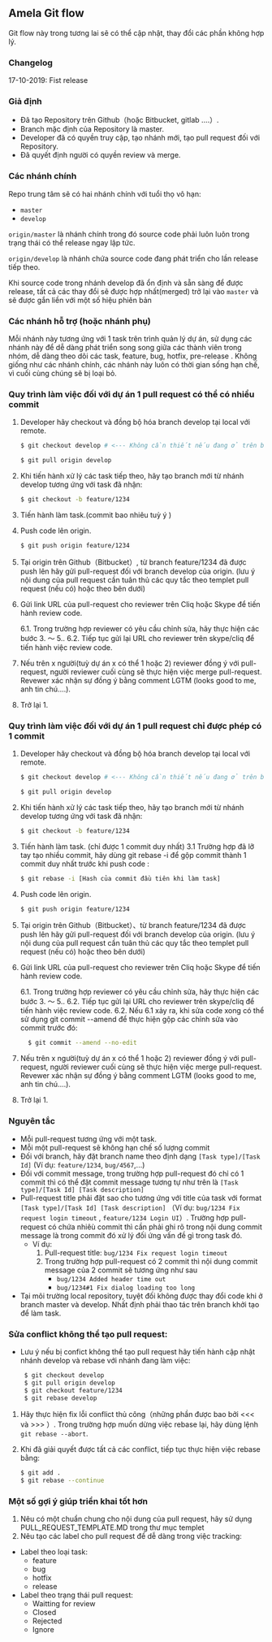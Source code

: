 ## Amela Git flow
Git flow này trong tương lai sẽ có thể cập nhật, thay đổi các phần không hợp lý.
### Changelog
17-10-2019: Fist release
### Giả định
* Đã tạo Repository trên Github（hoặc Bitbucket, gitlab ....）.
* Branch mặc định của Repository là master.
* Developer đã có quyền truy cập, tạo nhánh mới, tạo pull request đối với Repository.
* Đã quyết định người có quyền review và merge.
### Các nhánh chính
Repo trung tâm sẽ có hai nhánh chính với tuổi thọ vô hạn:
* `master`
* `develop`
 
`origin/master` là nhánh chính trong đó source code phải luôn luôn trong trạng thái có thể release ngay lập tức.

`origin/develop` là nhánh chứa source code đang phát triển cho lần release tiếp theo.

Khi source code trong nhánh develop đã ổn định và sẵn sàng để được release, tất cả các thay đổi sẽ được hợp nhất(merged) trở lại vào `master` và sẽ được gắn liền với một số hiệu phiên bản
### Các nhánh hỗ trợ (hoặc nhánh phụ)
Mỗi nhánh này tương ứng với 1 task trên trình quản lý dự án, sử dụng các nhánh này để dễ dàng phát triển song song giữa các thành viên trong nhóm, dễ dàng theo dõi các task, feature, bug, hotfix, pre-release  . Không giống như các nhánh chính, các nhánh này luôn có thời gian sống hạn chế, vì cuối cùng chúng sẽ bị loại bỏ.
### Quy trình làm việc đối với dự án 1 pull request có thể có nhiều commit

1. Developer hãy checkout và đồng bộ hóa branch develop tại local với remote.
    ```sh
    $ git checkout develop # <--- Không cần thiết nếu đang ở trên branch develop
    ```
    ```sh
    $ git pull origin develop
    ```
    
2. Khi tiến hành xử lý các task tiếp theo, hãy tạo branch mới từ nhánh develop tương ứng với task đã nhận:
    ```sh
    $ git checkout -b feature/1234
    ```
3. Tiến hành làm task.(commit bao nhiêu tuỳ ý )
   
4. Push code lên origin.
    ```sh
    $ git push origin feature/1234
    ```
5. Tại origin trên Github（Bitbucket）, từ branch feature/1234 đã được push lên hãy gửi pull-request đối với branch develop của origin. (lưu ý nội dung của pull request cần tuân thủ các quy tắc theo templet pull request (nếu có) hoặc theo bên dưới)
6. Gửi link URL của  pull-request cho reviewer trên Cliq hoặc Skype để tiến hành review code.

    6.1. Trong trường hợp reviewer có yêu cầu chỉnh sửa, hãy thực hiện các bước 3. 〜 5.. 6.2. Tiếp tục gửi lại URL cho reviewer trên skype/cliq để tiến hành việc review code.
   
7. Nếu trên x người(tuỳ dự án x có thể 1 hoặc 2) reviewer đồng ý với pull-request, người reviewer cuối cùng sẽ thực hiện việc merge pull-request. Revewer xác nhận sự đồng ý bằng comment LGTM (looks good to me, anh tin chú....).
8. Trở lại 1.
### Quy trình làm việc đối với dự án 1 pull request chỉ được phép có 1 commit
1. Developer hãy checkout và đồng bộ hóa branch develop tại local với remote.
    ```sh
    $ git checkout develop # <--- Không cần thiết nếu đang ở trên branch develop
    ```
    ```sh
    $ git pull origin develop
    ```
2. Khi tiến hành xử lý các task tiếp theo, hãy tạo branch mới từ nhánh develop tương ứng với task đã nhận:
    ```sh
    $ git checkout -b feature/1234
    ```
3. Tiến hành làm task. (chỉ được 1 commit duy nhất)
  3.1 Trường hợp đã lỡ tay tạo nhiều commit, hãy dùng git rebase -i để gộp commit thành 1 commit duy nhất trước khi push code :
    ```sh
    $ git rebase -i [Hash của commit đầu tiên khi làm task]
    ```
4. Push code lên origin.
    ```sh
    $ git push origin feature/1234
    ```
5. Tại origin trên Github（Bitbucket）、từ branch feature/1234 đã được push lên hãy gửi pull-request đối với branch develop của origin. (lưu ý nội dung của pull request cần tuân thủ các quy tắc theo templet pull request (nếu có) hoặc theo bên dưới)
     
6. Gửi link URL của  pull-request cho reviewer trên Cliq hoặc Skype để tiến hành review code.

    6.1. Trong trường hợp reviewer có yêu cầu chỉnh sửa, hãy thực hiện các bước 3. 〜 5.. 6.2. Tiếp tục gửi lại URL cho reviewer trên skype/cliq để tiến hành việc review code.
    6.2. Nếu 6.1 xảy ra, khi sửa code xong có thể sử dụng git commit --amend để thực hiện gộp các chỉnh sửa vào commit trước đó:
      ```sh
        $ git commit --amend --no-edit
      ```
7. Nếu trên x người(tuỳ dự án x có thể 1 hoặc 2) reviewer đồng ý với pull-request, người reviewer cuối cùng sẽ thực hiện việc merge pull-request. Revewer xác nhận sự đồng ý bằng comment LGTM (looks good to me, anh tin chú....).
8. Trở lại 1.
### Nguyên tắc
* Mỗi pull-request tương ứng với một task.
* Mỗi một pull-request sẽ không hạn chế số lượng commit
* Đối với branch, hãy đặt branch name theo định dạng `[Task type]/[Task Id]` (Ví dụ: `feature/1234`, `bug/4567`,...)
* Đối với commit message, trong trường hợp pull-request đó chỉ có 1 commit thì có thể đặt commit message tương tự như trên là `[Task type]/[Task Id] [Task description]`
* Pull-request title phải đặt sao cho tương ứng với title của task với format `[Task type]/[Task Id] [Task description]` （Ví dụ: `bug/1234 Fix request login timeout` , `feature/1234 Login UI`）.
  Trường hợp pull-request có chứa nhiêù commit thì cần phải ghi rõ trong nội dung commit message là trong commit đó xử lý đối ứng vấn đề gì trong task đó.
    * Ví dụ:
        1. Pull-request title: `bug/1234 Fix request login timeout`
        2. Trong trường hợp pull-request có 2 commit thì nội dung commit message của 2 commit sẽ tương ứng như sau
            * `bug/1234 Added header time out`
            * `bug/1234#1 Fix dialog loading too long`
* Tại môi trường local repository, tuyệt đối không được thay đổi code khi ở branch master và develop. Nhất định phải thao tác trên branch khởi tạo để làm task.
### Sửa conflict không thể tạo pull request:
* Lưu ý nếu bị confict không thể tạo pull request hãy tiến hành cập nhật nhánh develop và rebase với nhánh đang làm việc:
    ```sh
     $ git checkout develop
     $ git pull origin develop
     $ git checkout feature/1234
     $ git rebase develop
    ```
    
1. Hãy thực hiện fix lỗi conflict thủ công（những phần được bao bởi <<< và >>> ）.
Trong trường hợp muốn dừng việc rebase lại, hãy dùng lệnh `git rebase --abort`.

2. Khi đã giải quyết được tất cả các conflict, tiếp tục thực hiện việc rebase bằng:

    ```sh
    $ git add .
    $ git rebase --continue
    ```
### Một số gợi ý giúp triển khai tốt hơn 
1. Nêu có một chuẩn chung cho nội dung của pull request, hãy sử dụng PULL_REQUEST_TEMPLATE.MD trong thư mục templet
2. Nêu tạo các label cho pull request để dễ dàng trong việc tracking:
* Label theo loại task:
   * feature
   * bug
   * hotfix
   * release
* Label theo trạng thái pull request:
   * Waitting for review
   * Closed
   * Rejected
   * Ignore
